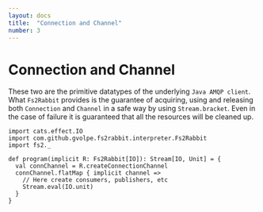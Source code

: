 ```yaml
---
layout: docs
title:  "Connection and Channel"
number: 3
---
```


# Connection and Channel

These two are the primitive datatypes of the underlying `Java AMQP client`. What `Fs2Rabbit` provides is the guarantee of acquiring, using and releasing both `Connection` and `Channel` in a safe way by using `Stream.bracket`. Even in the case of failure it is guaranteed that all the resources will be cleaned up.

```tut:book:silent
import cats.effect.IO
import com.github.gvolpe.fs2rabbit.interpreter.Fs2Rabbit
import fs2._

def program(implicit R: Fs2Rabbit[IO]): Stream[IO, Unit] = {
  val connChannel = R.createConnectionChannel
  connChannel.flatMap { implicit channel =>
    // Here create consumers, publishers, etc
    Stream.eval(IO.unit)
  }
}
```
